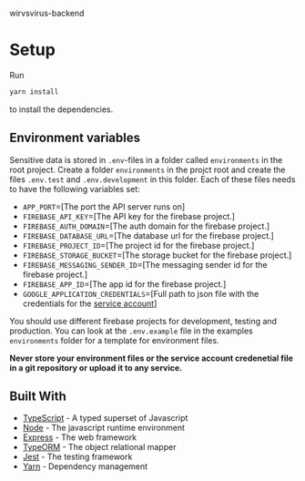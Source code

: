 wirvsvirus-backend

# Setup
Run 
```bash
yarn install
```
to install the dependencies.

## Environment variables
Sensitive data is stored in `.env`-files in a folder called `environments` in the root project.
Create a folder `environments` in the projct root and create the files `.env.test` and `.env.development` in this folder. Each of these files needs to have the following variables set:

- `APP_PORT`=[The port the API server runs on]
- `FIREBASE_API_KEY`=[The API key for the firebase project.]
- `FIREBASE_AUTH_DOMAIN`=[The auth domain for the firebase project.]
- `FIREBASE_DATABASE_URL`=[The database url for the firebase project.]
- `FIREBASE_PROJECT_ID`=[The project id for the firebase project.]
- `FIREBASE_STORAGE_BUCKET`=[The storage bucket for the firebase project.]
- `FIREBASE_MESSAGING_SENDER_ID`=[The messaging sender id for the firebase project.]
- `FIREBASE_APP_ID`=[The app id for the firebase project.]
- `GOOGLE_APPLICATION_CREDENTIALS`=[Full path to json file with the credentials for the [service account](https://firebase.google.com/support/guides/service-accounts)]

You should use different firebase projects for development, testing and production.
You can look at the `.env.example` file in the examples `environments` folder for a template for environment files.

**Never store your environment files or the service account credenetial file in a git repository or upload it to any service.**

## Built With
- [TypeScript](https://www.typescriptlang.org/) - A typed superset of Javascript
- [Node](https://nodejs.org/en/) - The javascript runtime environment
- [Express](http://expressjs.com/) - The web framework
- [TypeORM](https://typeorm.io/#/) - The object relational mapper
- [Jest](https://jestjs.io/) - The testing framework
- [Yarn](https://yarnpkg.com/) - Dependency management